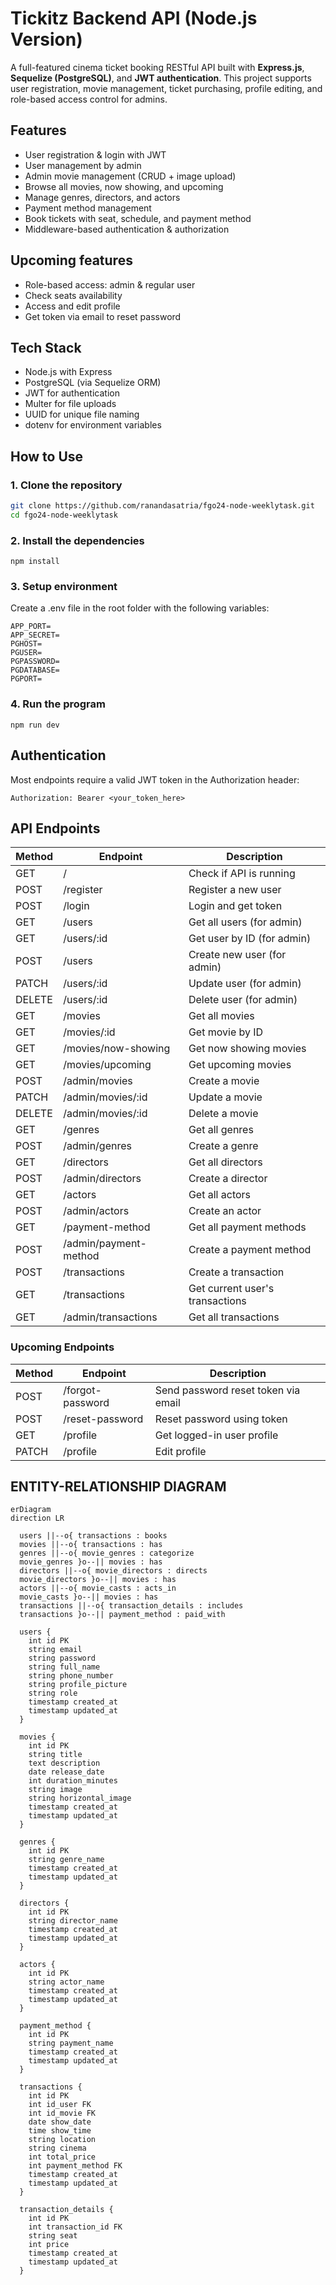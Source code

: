 # Tickitz Backend API (Node.js Version)

A full-featured cinema ticket booking RESTful API built with **Express.js**, **Sequelize (PostgreSQL)**, and **JWT authentication**. This project supports user registration, movie management, ticket purchasing, profile editing, and role-based access control for admins. 

## Features
- User registration & login with JWT
- User management by admin
- Admin movie management (CRUD + image upload)
- Browse all movies, now showing, and upcoming
- Manage genres, directors, and actors
- Payment method management
- Book tickets with seat, schedule, and payment method
- Middleware-based authentication & authorization

## Upcoming features
- Role-based access: admin & regular user
- Check seats availability
- Access and edit profile
- Get token via email to reset password


## Tech Stack
- Node.js with Express
- PostgreSQL (via Sequelize ORM)
- JWT for authentication
- Multer for file uploads
- UUID for unique file naming
- dotenv for environment variables


## How to Use

### 1. Clone the repository
```bash
git clone https://github.com/ranandasatria/fgo24-node-weeklytask.git
cd fgo24-node-weeklytask
```

### 2. Install the dependencies
```
npm install
```

### 3. Setup environment
Create a .env file in the root folder with the following variables:
```
APP_PORT=
APP_SECRET=
PGHOST=
PGUSER=
PGPASSWORD=
PGDATABASE=
PGPORT=
```

### 4. Run the program
```
npm run dev
```

## Authentication
Most endpoints require a valid JWT token in the Authorization header:
```
Authorization: Bearer <your_token_here>
```

## API Endpoints
| Method | Endpoint                       | Description                         |
|--------|--------------------------------|-------------------------------------|
| GET    | /                              | Check if API is running             |
| POST   | /register                      | Register a new user                 |
| POST   | /login                         | Login and get token                 |
| GET    | /users                         | Get all users (for admin)           |
| GET    | /users/:id                     | Get user by ID (for admin)          | 
| POST   | /users                         | Create new user (for admin)         |
| PATCH  | /users/:id                     | Update user (for admin)             |
| DELETE | /users/:id                     | Delete user (for admin)             |
| GET    | /movies                        | Get all movies                      |
| GET    | /movies/:id                    | Get movie by ID                     |
| GET    | /movies/now-showing            | Get now showing movies              |
| GET    | /movies/upcoming               | Get upcoming movies                 |
| POST   | /admin/movies                  | Create a movie                      |
| PATCH  | /admin/movies/:id              | Update a movie                      |
| DELETE | /admin/movies/:id              | Delete a movie                      |
| GET    | /genres                        | Get all genres                      |
| POST   | /admin/genres                  | Create a genre                      |
| GET    | /directors                     | Get all directors                   |
| POST   | /admin/directors               | Create a director                   |
| GET    | /actors                        | Get all actors                      |
| POST   | /admin/actors                  | Create an actor                     |
| GET    | /payment-method                | Get all payment methods             |
| POST   | /admin/payment-method          | Create a payment method             |
| POST   | /transactions                  | Create a transaction                |
| GET    | /transactions                  | Get current user's transactions     |
| GET    | /admin/transactions            | Get all transactions                |

### Upcoming Endpoints
| Method | Endpoint                       | Description                         |
|--------|--------------------------------|-------------------------------------|
| POST | /forgot-password | Send password reset token via email |
| POST | /reset-password | Reset password using token |
| GET | /profile | Get logged-in user profile |
| PATCH | /profile | Edit profile|

## ENTITY-RELATIONSHIP DIAGRAM 

```mermaid
erDiagram
direction LR

  users ||--o{ transactions : books
  movies ||--o{ transactions : has
  genres ||--o{ movie_genres : categorize
  movie_genres }o--|| movies : has
  directors ||--o{ movie_directors : directs
  movie_directors }o--|| movies : has
  actors ||--o{ movie_casts : acts_in
  movie_casts }o--|| movies : has
  transactions ||--o{ transaction_details : includes
  transactions }o--|| payment_method : paid_with

  users {
    int id PK
    string email
    string password
    string full_name
    string phone_number
    string profile_picture
    string role
    timestamp created_at
    timestamp updated_at
  }

  movies {
    int id PK
    string title
    text description
    date release_date
    int duration_minutes
    string image
    string horizontal_image
    timestamp created_at
    timestamp updated_at
  }

  genres {
    int id PK
    string genre_name
    timestamp created_at
    timestamp updated_at
  }

  directors {
    int id PK
    string director_name
    timestamp created_at
    timestamp updated_at
  }

  actors {
    int id PK
    string actor_name
    timestamp created_at
    timestamp updated_at
  }

  payment_method {
    int id PK
    string payment_name
    timestamp created_at
    timestamp updated_at
  }

  transactions {
    int id PK
    int id_user FK
    int id_movie FK
    date show_date
    time show_time
    string location
    string cinema
    int total_price
    int payment_method FK
    timestamp created_at
    timestamp updated_at
  }

  transaction_details {
    int id PK
    int transaction_id FK
    string seat
    int price
    timestamp created_at
    timestamp updated_at
  }
